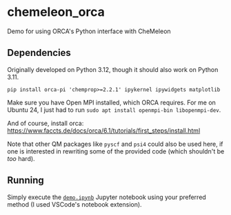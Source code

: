 # chemeleon_orca
Demo for using ORCA's Python interface with CheMeleon

## Dependencies

Originally developed on Python 3.12, though it should also work on Python 3.11.

`pip install orca-pi 'chemprop>=2.2.1' ipykernel ipywidgets matplotlib`

Make sure you have Open MPI installed, which ORCA requires.
For me on Ubuntu 24, I just had to run `sudo apt install openmpi-bin libopenmpi-dev`.

And of course, install orca: https://www.faccts.de/docs/orca/6.1/tutorials/first_steps/install.html

Note that other QM packages like `pyscf` and `psi4` could also be used here, if one is interested in rewriting some of the provided code (which shouldn't be _too_ hard).

## Running

Simply execute the [`demo.ipynb`](./demo.ipynb) Jupyter notebook using your preferred method (I used VSCode's notebook extension).
